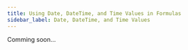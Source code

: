 ```yaml
---
title: Using Date, DateTime, and Time Values in Formulas
sidebar_label: Date, DateTime, and Time Values
---
```


Comming soon...
